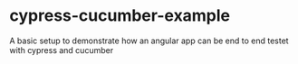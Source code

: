 # cypress-cucumber-example
A basic setup to demonstrate how an angular app can be end to end testet with cypress and cucumber
